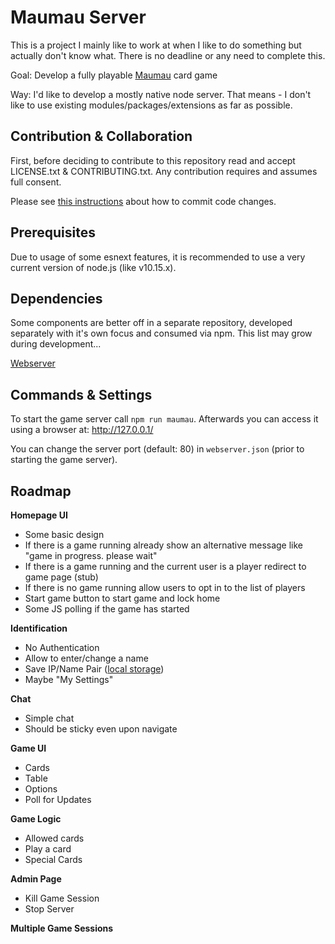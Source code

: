 # Maumau Server

This is a project I mainly like to work at when I like to do something but actually don't know what. There is no deadline or any need to complete this.

Goal: Develop a fully playable [Maumau](https://en.wikipedia.org/wiki/Mau-Mau_(card_game)) card game

Way: I'd like to develop a mostly native node server. That means - I don't like to use existing modules/packages/extensions as far as possible.  

## Contribution & Collaboration

First, before deciding to contribute to this repository read and accept LICENSE.txt & CONTRIBUTING.txt. 
Any contribution requires and assumes full consent.

Please see [this instructions](https://github.com/cyberblast/MaumauServer/wiki/Contribution-&-Collaboration) about how to commit code changes.

## Prerequisites

Due to usage of some esnext features, it is recommended to use a very current version of node.js (like v10.15.x).

## Dependencies

Some components are better off in a separate repository, developed separately with it's own focus and consumed via npm. This list may grow during development...

[Webserver](https://github.com/cyberblast/WebServer)

## Commands & Settings

To start the game server call `npm run maumau`. Afterwards you can access it using a browser at: http://127.0.0.1/

You can change the server port (default: 80) in `webserver.json` (prior to starting the game server).

## Roadmap

**Homepage UI**
  * Some basic design
  * If there is a game running already show an alternative message like "game in progress. please wait"
  * If there is a game running and the current user is a player redirect to game page (stub)
  * If there is no game running allow users to opt in to the list of players
  * Start game button to start game and lock home
  * Some JS polling if the game has started

**Identification**
  * No Authentication
  * Allow to enter/change a name
  * Save IP/Name Pair ([local storage](https://developer.mozilla.org/en-US/docs/Web/API/Window/localStorage))
  * Maybe "My Settings"

**Chat**
  * Simple chat
  * Should be sticky even upon navigate
  
**Game UI**
  * Cards
  * Table
  * Options
  * Poll for Updates  

**Game Logic**
  * Allowed cards
  * Play a card
  * Special Cards

**Admin Page**
  * Kill Game Session
  * Stop Server

**Multiple Game Sessions**
